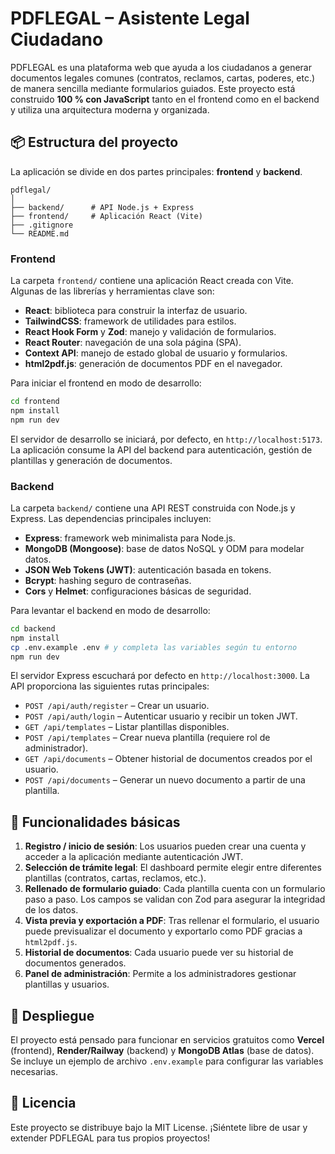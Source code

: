 # PDFLEGAL – Asistente Legal Ciudadano

PDFLEGAL es una plataforma web que ayuda a los ciudadanos a generar documentos legales comunes (contratos, reclamos, cartas, poderes, etc.) de manera sencilla mediante formularios guiados. Este proyecto está construido **100 % con JavaScript** tanto en el frontend como en el backend y utiliza una arquitectura moderna y organizada.

## 📦 Estructura del proyecto

La aplicación se divide en dos partes principales: **frontend** y **backend**.

```
pdflegal/
│
├── backend/      # API Node.js + Express
├── frontend/     # Aplicación React (Vite)
├── .gitignore
└── README.md
```

### Frontend

La carpeta `frontend/` contiene una aplicación React creada con Vite. Algunas de las librerías y herramientas clave son:

- **React**: biblioteca para construir la interfaz de usuario.
- **TailwindCSS**: framework de utilidades para estilos.
- **React Hook Form** y **Zod**: manejo y validación de formularios.
- **React Router**: navegación de una sola página (SPA).
- **Context API**: manejo de estado global de usuario y formularios.
- **html2pdf.js**: generación de documentos PDF en el navegador.

Para iniciar el frontend en modo de desarrollo:

```bash
cd frontend
npm install
npm run dev
```

El servidor de desarrollo se iniciará, por defecto, en `http://localhost:5173`. La aplicación consume la API del backend para autenticación, gestión de plantillas y generación de documentos.

### Backend

La carpeta `backend/` contiene una API REST construida con Node.js y Express. Las dependencias principales incluyen:

- **Express**: framework web minimalista para Node.js.
- **MongoDB (Mongoose)**: base de datos NoSQL y ODM para modelar datos.
- **JSON Web Tokens (JWT)**: autenticación basada en tokens.
- **Bcrypt**: hashing seguro de contraseñas.
- **Cors** y **Helmet**: configuraciones básicas de seguridad.

Para levantar el backend en modo de desarrollo:

```bash
cd backend
npm install
cp .env.example .env # y completa las variables según tu entorno
npm run dev
```

El servidor Express escuchará por defecto en `http://localhost:3000`. La API proporciona las siguientes rutas principales:

- `POST /api/auth/register` – Crear un usuario.
- `POST /api/auth/login` – Autenticar usuario y recibir un token JWT.
- `GET /api/templates` – Listar plantillas disponibles.
- `POST /api/templates` – Crear nueva plantilla (requiere rol de administrador).
- `GET /api/documents` – Obtener historial de documentos creados por el usuario.
- `POST /api/documents` – Generar un nuevo documento a partir de una plantilla.

## 📝 Funcionalidades básicas

1. **Registro / inicio de sesión**: Los usuarios pueden crear una cuenta y acceder a la aplicación mediante autenticación JWT.
2. **Selección de trámite legal**: El dashboard permite elegir entre diferentes plantillas (contratos, cartas, reclamos, etc.).
3. **Rellenado de formulario guiado**: Cada plantilla cuenta con un formulario paso a paso. Los campos se validan con Zod para asegurar la integridad de los datos.
4. **Vista previa y exportación a PDF**: Tras rellenar el formulario, el usuario puede previsualizar el documento y exportarlo como PDF gracias a `html2pdf.js`.
5. **Historial de documentos**: Cada usuario puede ver su historial de documentos generados.
6. **Panel de administración**: Permite a los administradores gestionar plantillas y usuarios.

## 🚀 Despliegue

El proyecto está pensado para funcionar en servicios gratuitos como **Vercel** (frontend), **Render/Railway** (backend) y **MongoDB Atlas** (base de datos). Se incluye un ejemplo de archivo `.env.example` para configurar las variables necesarias.

## 📄 Licencia

Este proyecto se distribuye bajo la MIT License. ¡Siéntete libre de usar y extender PDFLEGAL para tus propios proyectos!
